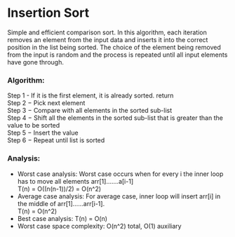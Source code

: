 # Insertion Sort #
Simple and efficient comparison sort. In this algorithm, each iteration removes an element from the input data and inserts it into the correct position in the list being sorted. The choice of the element being removed from the input is random and the process is repeated until all input elements have gone through.

### Algorithm: ###
Step 1 - If it is the first element, it is already sorted. return   
Step 2 − Pick next element  
Step 3 − Compare with all elements in the sorted sub-list  
Step 4 − Shift all the elements in the sorted sub-list that is greater than the value to be sorted  
Step 5 − Insert the value  
Step 6 − Repeat until list is sorted  

### Analysis: ###
* Worst case analysis: Worst case occurs when for every i the inner loop has to move all elements arr[1].......a[i-1]  
T(n) = O((n(n-1))/2) = O(n^2)  
* Average case analysis:  For average case, inner loop will insert arr[i] in the middle of arr[1]……arr[i-1].  
T(n) = O(n^2)  
* Best case analysis:  T(n) = O(n)  
* Worst case space complexity: O(n^2) total, O(1) auxiliary   


